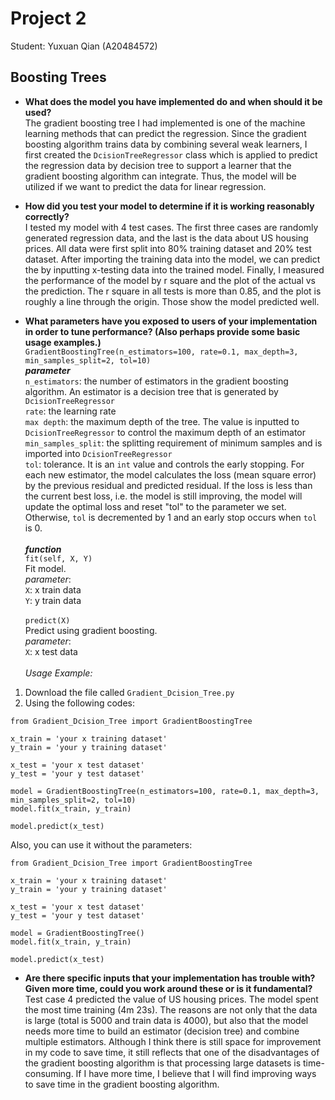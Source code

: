 # Project 2
Student: Yuxuan Qian (A20484572)

## Boosting Trees
* __What does the model you have implemented do and when should it be used?__<br />
The gradient boosting tree I had implemented is one of the machine learning methods that can predict the regression. Since the gradient boosting algorithm trains data by combining several weak learners, I first created the `DcisionTreeRegressor` class which is applied to predict the regression data by decision tree to support a learner that the gradient boosting algorithm can integrate. Thus, the model will be utilized if we want to predict the data for linear regression.
  
* __How did you test your model to determine if it is working reasonably correctly?__<br />
I tested my model with 4 test cases. The first three cases are randomly generated regression data, and the last is the data about US housing prices. All data were first split into 80% training dataset and 20% test dataset. After importing the training data into the model, we can predict the by inputting x-testing data into the trained model. Finally, I measured the performance of the model by r square and the plot of the actual vs the prediction. The r square in all tests is more than 0.85, and the plot is roughly a line through the origin. Those show the model predicted well.
  
* __What parameters have you exposed to users of your implementation in order to tune performance? (Also perhaps provide some basic usage examples.)__<br />
`GradientBoostingTree(n_estimators=100, rate=0.1, max_depth=3, min_samples_split=2, tol=10)`<br/>
***parameter***<br/>
`n_estimators`: the number of estimators in the gradient boosting algorithm. An estimator is a decision tree that is generated by `DcisionTreeRegressor` <br/>
`rate`: the learning rate <br/>
`max depth`: the maximum depth of the tree. The value is inputted to `DcisionTreeRegressor` to control the maximum depth of an estimator <br/>
`min_samples_split`: the splitting requirement of minimum samples and is imported into `DcisionTreeRegressor`<br/>
`tol`: tolerance. It is an `int` value and controls the early stopping. For each new estimator, the model calculates the loss (mean square error) by the previous residual and predicted residual. If the loss is less than the current best loss, i.e. the model is still improving, the model will update the optimal loss and reset "tol" to the parameter we set. Otherwise, `tol` is decremented by 1 and an early stop occurs when `tol` is 0.<br/><br/>
***function***<br/>
`fit(self, X, Y)`<br/>
Fit model.<br/>
_parameter_: <br/>
`X`: x train data<br/>
`Y`: y train data<br/><br/>
`predict(X)`<br/>
Predict using gradient boosting. <br/>
_parameter_: <br/>
`X`: x test data<br/><br/>
_Usage Example:_ <br/>
1. Download the file called `Gradient_Dcision_Tree.py` <br/>
2. Using the following codes: <br/>
```
from Gradient_Dcision_Tree import GradientBoostingTree

x_train = 'your x training dataset'
y_train = 'your y training dataset'

x_test = 'your x test dataset'
y_test = 'your y test dataset'

model = GradientBoostingTree(n_estimators=100, rate=0.1, max_depth=3, min_samples_split=2, tol=10)
model.fit(x_train, y_train)

model.predict(x_test)
```
Also, you can use it without the parameters:<br/>
```
from Gradient_Dcision_Tree import GradientBoostingTree

x_train = 'your x training dataset'
y_train = 'your y training dataset'

x_test = 'your x test dataset'
y_test = 'your y test dataset'

model = GradientBoostingTree()
model.fit(x_train, y_train)

model.predict(x_test)
```

* __Are there specific inputs that your implementation has trouble with? Given more time, could you work around these or is it fundamental?__<br />
Test case 4 predicted the value of US housing prices. The model spent the most time training (4m 23s). The reasons are not only that the data is large (total is 5000 and train data is 4000), but also that the model needs more time to build an estimator (decision tree) and combine multiple estimators. Although I think there is still space for improvement in my code to save time, it still reflects that one of the disadvantages of the gradient boosting algorithm is that processing large datasets is time-consuming. If I have more time, I believe that I will find improving ways to save time in the gradient boosting algorithm.
